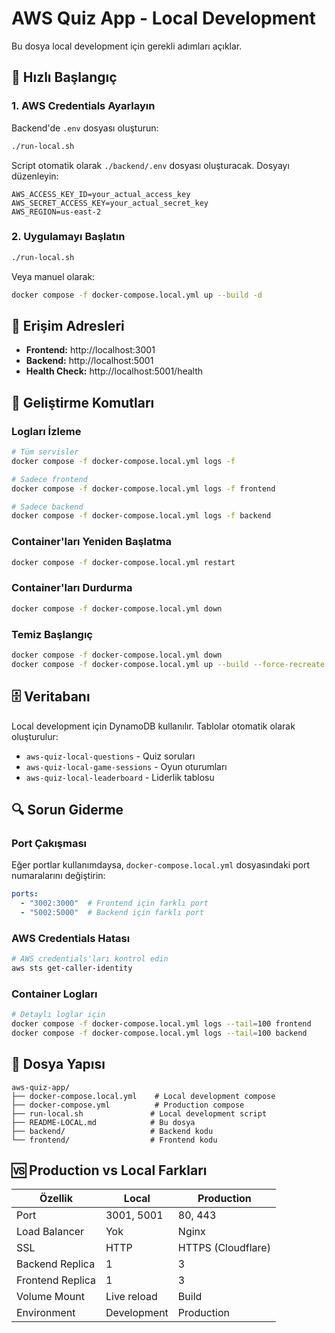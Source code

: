# AWS Quiz App - Local Development

Bu dosya local development için gerekli adımları açıklar.

## 🚀 Hızlı Başlangıç

### 1. AWS Credentials Ayarlayın

Backend'de `.env` dosyası oluşturun:
```bash
./run-local.sh
```

Script otomatik olarak `./backend/.env` dosyası oluşturacak. Dosyayı düzenleyin:
```env
AWS_ACCESS_KEY_ID=your_actual_access_key
AWS_SECRET_ACCESS_KEY=your_actual_secret_key
AWS_REGION=us-east-2
```

### 2. Uygulamayı Başlatın

```bash
./run-local.sh
```

Veya manuel olarak:
```bash
docker compose -f docker-compose.local.yml up --build -d
```

## 📱 Erişim Adresleri

- **Frontend:** http://localhost:3001
- **Backend:** http://localhost:5001
- **Health Check:** http://localhost:5001/health

## 🔧 Geliştirme Komutları

### Logları İzleme
```bash
# Tüm servisler
docker compose -f docker-compose.local.yml logs -f

# Sadece frontend
docker compose -f docker-compose.local.yml logs -f frontend

# Sadece backend
docker compose -f docker-compose.local.yml logs -f backend
```

### Container'ları Yeniden Başlatma
```bash
docker compose -f docker-compose.local.yml restart
```

### Container'ları Durdurma
```bash
docker compose -f docker-compose.local.yml down
```

### Temiz Başlangıç
```bash
docker compose -f docker-compose.local.yml down
docker compose -f docker-compose.local.yml up --build --force-recreate -d
```

## 🗄️ Veritabanı

Local development için DynamoDB kullanılır. Tablolar otomatik olarak oluşturulur:
- `aws-quiz-local-questions` - Quiz soruları
- `aws-quiz-local-game-sessions` - Oyun oturumları
- `aws-quiz-local-leaderboard` - Liderlik tablosu

## 🔍 Sorun Giderme

### Port Çakışması
Eğer portlar kullanımdaysa, `docker-compose.local.yml` dosyasındaki port numaralarını değiştirin:
```yaml
ports:
  - "3002:3000"  # Frontend için farklı port
  - "5002:5000"  # Backend için farklı port
```

### AWS Credentials Hatası
```bash
# AWS credentials'ları kontrol edin
aws sts get-caller-identity
```

### Container Logları
```bash
# Detaylı loglar için
docker compose -f docker-compose.local.yml logs --tail=100 frontend
docker compose -f docker-compose.local.yml logs --tail=100 backend
```

## 📁 Dosya Yapısı

```
aws-quiz-app/
├── docker-compose.local.yml    # Local development compose
├── docker-compose.yml          # Production compose
├── run-local.sh               # Local development script
├── README-LOCAL.md            # Bu dosya
├── backend/                   # Backend kodu
└── frontend/                  # Frontend kodu
```

## 🆚 Production vs Local Farkları

| Özellik | Local | Production |
|---------|-------|------------|
| Port | 3001, 5001 | 80, 443 |
| Load Balancer | Yok | Nginx |
| SSL | HTTP | HTTPS (Cloudflare) |
| Backend Replica | 1 | 3 |
| Frontend Replica | 1 | 3 |
| Volume Mount | Live reload | Build |
| Environment | Development | Production |
